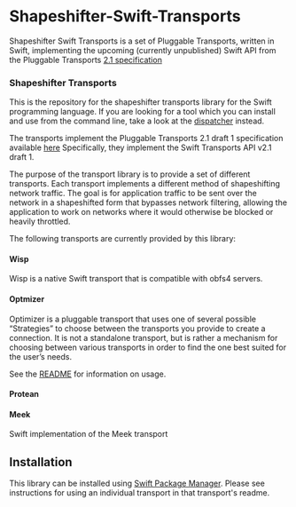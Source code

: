 # Shapeshifter-Swift-Transports
Shapeshifter Swift Transports is a set of Pluggable Transports, written in Swift, implementing the upcoming (currently unpublished) Swift API from the Pluggable Transports [2.1 specification](https://github.com/Pluggable-Transports/Pluggable-Transports-spec)

### Shapeshifter Transports

This is the repository for the shapeshifter transports library for the Swift
programming language. If you are looking for a tool which you can install and
use from the command line, take a look at the [dispatcher](https://github.com/OperatorFoundation/shapeshifter-transports) instead.

The transports implement the Pluggable Transports 2.1 draft 1 specification available [here](https://github.com/Pluggable-Transports/Pluggable-Transports-spec/blob/master/releases/PTSpecV2.1Draft1/Pluggable%20Transport%20Specification%20v2.1%20-%20Swift%20Transport%20API%20v1.0%2C%20Draft%201.pdf) Specifically,
they implement the Swift Transports API v2.1 draft 1.

The purpose of the transport library is to provide a set of different
transports. Each transport implements a different method of shapeshifting
network traffic. The goal is for application traffic to be sent over the network
in a shapeshifted form that bypasses network filtering, allowing
the application to work on networks where it would otherwise be blocked or
heavily throttled.

The following transports are currently provided by this library:

#### Wisp

Wisp is a native Swift transport that is compatible with obfs4 servers.

#### Optmizer

Optimizer is a pluggable transport that uses one of several possible “Strategies” to choose between the transports you provide to create a connection. It is not a standalone transport, but is rather a mechanism for choosing between various transports in order to find the one best suited for the user’s needs.

See the [README](https://github.com/OperatorFoundation/Shapeshifter-Swift-Transports/tree/master/Sources/Optimizer) for information on usage.

#### Protean

#### Meek

Swift implementation of the Meek transport

## Installation

This library can be installed using  [Swift Package Manager](https://swift.org/package-manager/). Please see instructions for using an individual transport in that transport's readme. 
